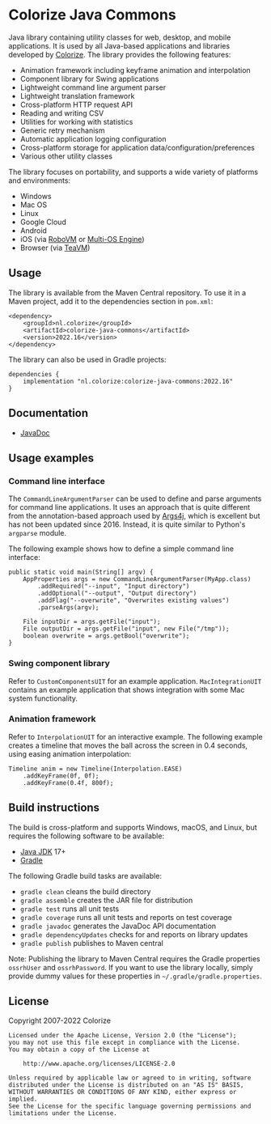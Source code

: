 Colorize Java Commons
=====================

Java library containing utility classes for web, desktop, and mobile applications. It is used by 
all Java-based applications and libraries developed by [Colorize](http://www.colorize.nl/en/). 
The library provides the following features:

- Animation framework including keyframe animation and interpolation
- Component library for Swing applications
- Lightweight command line argument parser
- Lightweight translation framework
- Cross-platform HTTP request API
- Reading and writing CSV
- Utilities for working with statistics
- Generic retry mechanism
- Automatic application logging configuration
- Cross-platform storage for application data/configuration/preferences
- Various other utility classes

The library focuses on portability, and supports a wide variety of platforms and environments:

- Windows
- Mac OS
- Linux
- Google Cloud
- Android
- iOS (via [RoboVM](http://robovm.mobidevelop.com) or [Multi-OS Engine](https://multi-os-engine.org))
- Browser (via [TeaVM](http://teavm.org))

Usage
-----

The library is available from the Maven Central repository. To use it in a Maven project, add it 
to the dependencies section in `pom.xml`:

    <dependency>
        <groupId>nl.colorize</groupId>
        <artifactId>colorize-java-commons</artifactId>
        <version>2022.16</version>
    </dependency>
    
The library can also be used in Gradle projects:

    dependencies {
        implementation "nl.colorize:colorize-java-commons:2022.16"
    }
    
Documentation
-------------

- [JavaDoc](http://api.clrz.nl/colorize-java-commons/)

Usage examples
--------------

### Command line interface

The `CommandLineArgumentParser` can be used to define and parse arguments for command line
applications. It uses an approach that is quite different from the annotation-based approach
used by [Args4j](https://github.com/kohsuke/args4j), which is excellent but has not been updated
since 2016. Instead, it is quite similar to Python's `argparse` module.

The following example shows how to define a simple command line interface:

    public static void main(String[] argv) {
        AppProperties args = new CommandLineArgumentParser(MyApp.class)
            .addRequired("--input", "Input directory")
            .addOptional("--output", "Output directory")
            .addFlag("--overwrite", "Overwrites existing values")
            .parseArgs(argv);
 
        File inputDir = args.getFile("input");
        File outputDir = args.getFile("input", new File("/tmp"));
        boolean overwrite = args.getBool("overwrite");
    }

### Swing component library

Refer to `CustomComponentsUIT` for an example application. `MacIntegrationUIT` contains an example
application that shows integration with some Mac system functionality.

### Animation framework

Refer to `InterpolationUIT` for an interactive example. The following example creates a timeline
that moves the ball across the screen in 0.4 seconds, using easing animation interpolation:

    Timeline anim = new Timeline(Interpolation.EASE)
        .addKeyFrame(0f, 0f);
        .addKeyFrame(0.4f, 800f);

Build instructions
------------------

The build is cross-platform and supports Windows, macOS, and Linux, but requires the following 
software to be available:

- [Java JDK](http://java.oracle.com) 17+
- [Gradle](http://gradle.org)

The following Gradle build tasks are available:

- `gradle clean` cleans the build directory
- `gradle assemble` creates the JAR file for distribution
- `gradle test` runs all unit tests
- `gradle coverage` runs all unit tests and reports on test coverage
- `gradle javadoc` generates the JavaDoc API documentation
- `gradle dependencyUpdates` checks for and reports on library updates
- `gradle publish` publishes to Maven central

Note: Publishing the library to Maven Central requires the Gradle properties `ossrhUser` and 
`ossrhPassword`. If you want to use the library locally, simply provide dummy values for these
properties in `~/.gradle/gradle.properties`.

License
-------

Copyright 2007-2022 Colorize

    Licensed under the Apache License, Version 2.0 (the "License");
    you may not use this file except in compliance with the License.
    You may obtain a copy of the License at

        http://www.apache.org/licenses/LICENSE-2.0

    Unless required by applicable law or agreed to in writing, software
    distributed under the License is distributed on an "AS IS" BASIS,
    WITHOUT WARRANTIES OR CONDITIONS OF ANY KIND, either express or implied.
    See the License for the specific language governing permissions and
    limitations under the License.
